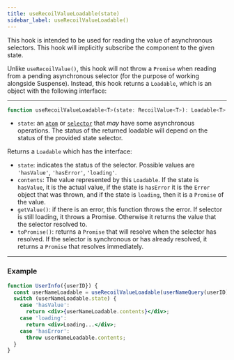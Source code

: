 ```yaml
---
title: useRecoilValueLoadable(state)
sidebar_label: useRecoilValueLoadable()
---
```


This hook is intended to be used for reading the value of asynchronous selectors. This hook will implicitly subscribe the component to the given state.

Unlike `useRecoilValue()`, this hook will not throw a `Promise` when reading from a pending asynchronous selector (for the purpose of working alongside Suspense). Instead, this hook returns a `Loadable`, which is an object with the following interface:

---

```jsx
function useRecoilValueLoadable<T>(state: RecoilValue<T>): Loadable<T>
```
- `state`: an [`atom`](/docs/api-reference/core/atom) or [`selector`](/docs/api-reference/core/selector) that _may_ have some asynchronous operations. The status of the returned loadable will depend on the status of the provided state selector.

Returns a `Loadable` which has the interface:

- `state`: indicates the status of the selector. Possible values are `'hasValue'`, `'hasError'`, `'loading'`.
- `contents`: The value represented by this `Loadable`.  If the state is `hasValue`, it is the actual value, if the state is `hasError` it is the `Error` object that was thrown, and if the state is `loading`, then it is a `Promise` of the value.
- `getValue()`: if there is an error, this function throws the error. If selector is still loading, it throws a Promise. Otherwise it returns the value that the selector resolved to.
- `toPromise()`: returns a `Promise` that will resolve when the selector has resolved. If the selector is synchronous or has already resolved, it returns a `Promise` that resolves immediately.

---

### Example

```jsx
function UserInfo({userID}) {
  const userNameLoadable = useRecoilValueLoadable(userNameQuery(userID));
  switch (userNameLoadable.state) {
    case 'hasValue':
      return <div>{userNameLoadable.contents}</div>;
    case 'loading':
      return <div>Loading...</div>;
    case 'hasError':
      throw userNameLoadable.contents;
  }
}
